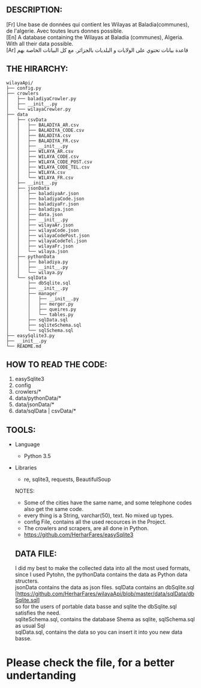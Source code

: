 DESCRIPTION:
-
[Fr] Une base de données qui contient les Wilayas at Baladia(communes), de l'algerie. Avec toutes leurs donnes possible.<br>
[En] A database containing the Wilayas at Baladia (communes), Algeria. With all their data possible.<br>
[Ar]  قاعدة بيانات تحتوي على الولايات و البلديات بالجزائر. مع كل البيانات الخاصة بهم



THE HIRARCHY:
-
```
wilayaApi/
├── config.py
├── crowlers
│   ├── baladiyaCrowler.py
│   ├── __init__.py
│   └── wilayaCrewler.py
├── data
│   ├── csvData
│   │   ├── BALADIYA_AR.csv
│   │   ├── BALADIYA_CODE.csv
│   │   ├── BALADIYA.csv
│   │   ├── BALADIYA_FR.csv
│   │   ├── __init__.py
│   │   ├── WILAYA_AR.csv
│   │   ├── WILAYA_CODE.csv
│   │   ├── WILAYA_CODE_POST.csv
│   │   ├── WILAYA_CODE_TEL.csv
│   │   ├── WILAYA.csv
│   │   └── WILAYA_FR.csv
│   ├── __init__.py
│   ├── jsonData
│   │   ├── baladiyaAr.json
│   │   ├── baladiyaCode.json
│   │   ├── baladiyaFr.json
│   │   ├── baladiya.json
│   │   ├── data.json
│   │   ├── __init__.py
│   │   ├── wilayaAr.json
│   │   ├── wilayaCode.json
│   │   ├── wilayaCodePost.json
│   │   ├── wilayaCodeTel.json
│   │   ├── wilayaFr.json
│   │   └── wilaya.json
│   ├── pythonData
│   │   ├── baladiya.py
│   │   ├── __init__.py
│   │   └── wilaya.py
│   └── sqlData
│       ├── dbSqlite.sql
│       ├── __init__.py
│       ├── manager
│       │   ├── __init__.py
│       │   ├── merger.py
│       │   ├── queires.py
│       │   └── tables.py
│       ├── sqlData.sql
│       ├── sqliteSchema.sql
│       └── sqlSchema.sql
├── easySqlite3.py
├── __init__.py
└── README.md

```


HOW TO READ THE CODE:
-
1. easySqlite3
2. config
3. crowlers/*
4. data/pythonData/*
5. data/jsonData/*
6. data/sqlData | csvData/*


TOOLS:
-
* Language
	* Python 3.5

* Libraries
	* re, sqlite3, requests, BeautifulSoup
  
  
  NOTES:
  * Some of the cities have the same name, and some telephone codes also get the same code.
  * every thing is a String, varchar(50), text. No mixed up types.
  * config File, contains all the used recources in the Project.
  * The crowlers and scrapers, are all done in Python.
  * https://github.com/HerharFares/easySqlite3
  
  
  DATA FILE:
  -
  I did my best to make the collected data into all the most used formats,<br>
  since I used Pytohn, the pythonData contains the data as Python data structers.<br>
  jsonData contains the data as json files. sqlData contains an dbSqlite.sql<br>
  [https://github.com/HerharFares/wilayaApi/blob/master/data/sqlData/dbSqlite.sql]<br>
  so for the users of portable data basse and sqlite the dbSqlite.sql satisfies the need.<br>
  sqliteSchema.sql, contains the database Shema as sqlite, sqlSchema.sql as usual Sql<br>
  sqlData.sql, contains the data so you can insert it into you new data basse.
  
<h1> Please check the file, for a better undertanding </h1>  
